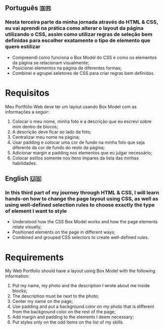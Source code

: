 ## Português 🇧🇷

### Nesta terceira parte da minha jornada através do HTML & CSS, eu vai aprendi na prática como alterar o layout da página utilizando o CSS, assim como utilizar regras de seleção bem definidas para escolher exatamente o tipo de elemento que quero estilizar

- Compreendi como funciona o Box Model do CSS e como os elementos da página se relacionam visualmente;
- Posicionei elementos na página de diferentes formas;
- Combinei e agrupei seletores de CSS para criar regras bem definidas.

# Requisitos

Meu Portfólio Web deve ter um layout usando Box Model com as informações a seguir:

1. Colocar o meu nome, minha foto e a descrição que eu escrevi sobre mim dentro de blocos;
2. A descrição deve ficar ao lado da foto;
3. Centralizar meu nome na página;
4. Usar padding e colocar uma cor de fundo na minha foto que seja diferente da cor de fundo do resto da página;
5. Adicionar margin e padding nos elementos que eu julgar necessário;
6. Colocar estilos somente nos itens ímpares da lista das minhas habilidades.

## English 🇺🇸

### In this third part of my journey through HTML & CSS, I will learn hands-on how to change the page layout using CSS, as well as using well-defined selection rules to choose exactly the type of element I want to style

- Understood how the CSS Box Model works and how the page elements relate visually;
- Positioned elements on the page in different ways;
- Combined and grouped CSS selectors to create well-defined rules.

# Requirements

My Web Portfolio should have a layout using Box Model with the following information:

1. Put my name, my photo and the description I wrote about me inside blocks;
2. The description must be next to the photo;
3. Center my name on the page;
4. Use padding and put a background color on my photo that is different from the background color on the rest of the page;
5. Add margin and padding to the elements I deem necessary;
6. Put styles only on the odd items on the list of my skills.
